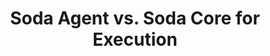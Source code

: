 ---
layout: default
title: Soda Agent vs. Soda Core for Execution
description: Soda Agent vs. Soda Core for Execution
parent: Key Concepts
grand_parent: Data Testing
nav_order: 414
---